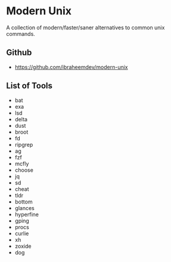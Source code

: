 # Modern Unix 

A collection of modern/faster/saner alternatives to common unix commands. 

## Github
- https://github.com/ibraheemdev/modern-unix

## List of Tools
- bat
- exa
- lsd
- delta
- dust
- broot
- fd
- ripgrep
- ag
- fzf
- mcfly
- choose
- jq
- sd
- cheat
- tldr
- bottom
- glances
- hyperfine
- gping
- procs
- curlie
- xh
- zoxide
- dog
 
